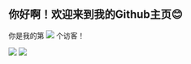 ## 你好啊！欢迎来到我的Github主页😊

你是我的第
![](https://moe-counter.suswhw.top/get/@suswhw?theme=rule34)
个访客！

![](https://github-readme-stats.suswhw.top/api?username=SuSWhW&show_icons=true)
![](https://github-readme-stats.suswhw.top/api/top-langs/?username=SuSWhW&layout=compact)

